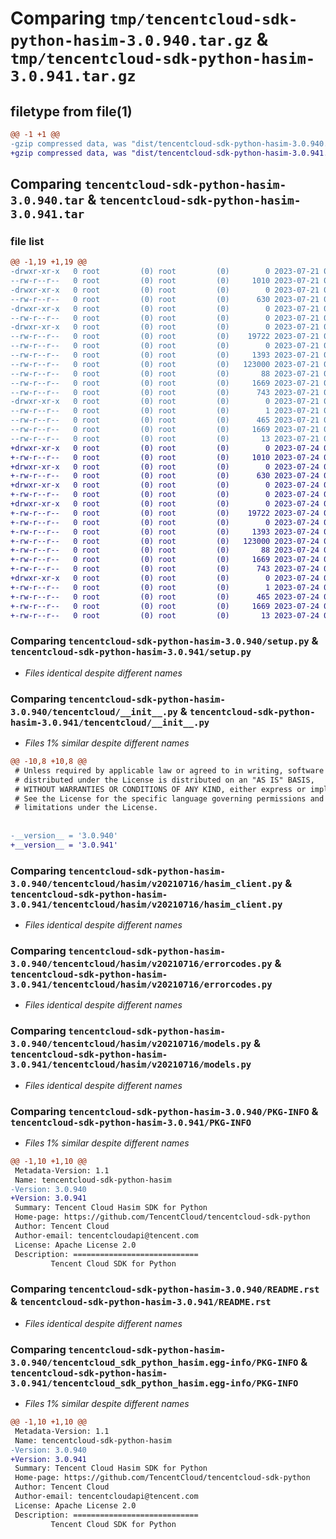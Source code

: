 # Comparing `tmp/tencentcloud-sdk-python-hasim-3.0.940.tar.gz` & `tmp/tencentcloud-sdk-python-hasim-3.0.941.tar.gz`

## filetype from file(1)

```diff
@@ -1 +1 @@
-gzip compressed data, was "dist/tencentcloud-sdk-python-hasim-3.0.940.tar", last modified: Fri Jul 21 00:32:14 2023, max compression
+gzip compressed data, was "dist/tencentcloud-sdk-python-hasim-3.0.941.tar", last modified: Mon Jul 24 00:37:55 2023, max compression
```

## Comparing `tencentcloud-sdk-python-hasim-3.0.940.tar` & `tencentcloud-sdk-python-hasim-3.0.941.tar`

### file list

```diff
@@ -1,19 +1,19 @@
-drwxr-xr-x   0 root         (0) root         (0)        0 2023-07-21 00:32:14.000000 tencentcloud-sdk-python-hasim-3.0.940/
--rw-r--r--   0 root         (0) root         (0)     1010 2023-07-21 00:32:14.000000 tencentcloud-sdk-python-hasim-3.0.940/setup.py
-drwxr-xr-x   0 root         (0) root         (0)        0 2023-07-21 00:32:14.000000 tencentcloud-sdk-python-hasim-3.0.940/tencentcloud/
--rw-r--r--   0 root         (0) root         (0)      630 2023-07-21 00:32:14.000000 tencentcloud-sdk-python-hasim-3.0.940/tencentcloud/__init__.py
-drwxr-xr-x   0 root         (0) root         (0)        0 2023-07-21 00:32:14.000000 tencentcloud-sdk-python-hasim-3.0.940/tencentcloud/hasim/
--rw-r--r--   0 root         (0) root         (0)        0 2023-07-21 00:32:14.000000 tencentcloud-sdk-python-hasim-3.0.940/tencentcloud/hasim/__init__.py
-drwxr-xr-x   0 root         (0) root         (0)        0 2023-07-21 00:32:14.000000 tencentcloud-sdk-python-hasim-3.0.940/tencentcloud/hasim/v20210716/
--rw-r--r--   0 root         (0) root         (0)    19722 2023-07-21 00:32:14.000000 tencentcloud-sdk-python-hasim-3.0.940/tencentcloud/hasim/v20210716/hasim_client.py
--rw-r--r--   0 root         (0) root         (0)        0 2023-07-21 00:32:14.000000 tencentcloud-sdk-python-hasim-3.0.940/tencentcloud/hasim/v20210716/__init__.py
--rw-r--r--   0 root         (0) root         (0)     1393 2023-07-21 00:32:14.000000 tencentcloud-sdk-python-hasim-3.0.940/tencentcloud/hasim/v20210716/errorcodes.py
--rw-r--r--   0 root         (0) root         (0)   123000 2023-07-21 00:32:14.000000 tencentcloud-sdk-python-hasim-3.0.940/tencentcloud/hasim/v20210716/models.py
--rw-r--r--   0 root         (0) root         (0)       88 2023-07-21 00:32:14.000000 tencentcloud-sdk-python-hasim-3.0.940/setup.cfg
--rw-r--r--   0 root         (0) root         (0)     1669 2023-07-21 00:32:14.000000 tencentcloud-sdk-python-hasim-3.0.940/PKG-INFO
--rw-r--r--   0 root         (0) root         (0)      743 2023-07-21 00:32:14.000000 tencentcloud-sdk-python-hasim-3.0.940/README.rst
-drwxr-xr-x   0 root         (0) root         (0)        0 2023-07-21 00:32:14.000000 tencentcloud-sdk-python-hasim-3.0.940/tencentcloud_sdk_python_hasim.egg-info/
--rw-r--r--   0 root         (0) root         (0)        1 2023-07-21 00:32:14.000000 tencentcloud-sdk-python-hasim-3.0.940/tencentcloud_sdk_python_hasim.egg-info/dependency_links.txt
--rw-r--r--   0 root         (0) root         (0)      465 2023-07-21 00:32:14.000000 tencentcloud-sdk-python-hasim-3.0.940/tencentcloud_sdk_python_hasim.egg-info/SOURCES.txt
--rw-r--r--   0 root         (0) root         (0)     1669 2023-07-21 00:32:14.000000 tencentcloud-sdk-python-hasim-3.0.940/tencentcloud_sdk_python_hasim.egg-info/PKG-INFO
--rw-r--r--   0 root         (0) root         (0)       13 2023-07-21 00:32:14.000000 tencentcloud-sdk-python-hasim-3.0.940/tencentcloud_sdk_python_hasim.egg-info/top_level.txt
+drwxr-xr-x   0 root         (0) root         (0)        0 2023-07-24 00:37:55.000000 tencentcloud-sdk-python-hasim-3.0.941/
+-rw-r--r--   0 root         (0) root         (0)     1010 2023-07-24 00:37:55.000000 tencentcloud-sdk-python-hasim-3.0.941/setup.py
+drwxr-xr-x   0 root         (0) root         (0)        0 2023-07-24 00:37:55.000000 tencentcloud-sdk-python-hasim-3.0.941/tencentcloud/
+-rw-r--r--   0 root         (0) root         (0)      630 2023-07-24 00:37:55.000000 tencentcloud-sdk-python-hasim-3.0.941/tencentcloud/__init__.py
+drwxr-xr-x   0 root         (0) root         (0)        0 2023-07-24 00:37:55.000000 tencentcloud-sdk-python-hasim-3.0.941/tencentcloud/hasim/
+-rw-r--r--   0 root         (0) root         (0)        0 2023-07-24 00:37:55.000000 tencentcloud-sdk-python-hasim-3.0.941/tencentcloud/hasim/__init__.py
+drwxr-xr-x   0 root         (0) root         (0)        0 2023-07-24 00:37:55.000000 tencentcloud-sdk-python-hasim-3.0.941/tencentcloud/hasim/v20210716/
+-rw-r--r--   0 root         (0) root         (0)    19722 2023-07-24 00:37:55.000000 tencentcloud-sdk-python-hasim-3.0.941/tencentcloud/hasim/v20210716/hasim_client.py
+-rw-r--r--   0 root         (0) root         (0)        0 2023-07-24 00:37:55.000000 tencentcloud-sdk-python-hasim-3.0.941/tencentcloud/hasim/v20210716/__init__.py
+-rw-r--r--   0 root         (0) root         (0)     1393 2023-07-24 00:37:55.000000 tencentcloud-sdk-python-hasim-3.0.941/tencentcloud/hasim/v20210716/errorcodes.py
+-rw-r--r--   0 root         (0) root         (0)   123000 2023-07-24 00:37:55.000000 tencentcloud-sdk-python-hasim-3.0.941/tencentcloud/hasim/v20210716/models.py
+-rw-r--r--   0 root         (0) root         (0)       88 2023-07-24 00:37:55.000000 tencentcloud-sdk-python-hasim-3.0.941/setup.cfg
+-rw-r--r--   0 root         (0) root         (0)     1669 2023-07-24 00:37:55.000000 tencentcloud-sdk-python-hasim-3.0.941/PKG-INFO
+-rw-r--r--   0 root         (0) root         (0)      743 2023-07-24 00:37:55.000000 tencentcloud-sdk-python-hasim-3.0.941/README.rst
+drwxr-xr-x   0 root         (0) root         (0)        0 2023-07-24 00:37:55.000000 tencentcloud-sdk-python-hasim-3.0.941/tencentcloud_sdk_python_hasim.egg-info/
+-rw-r--r--   0 root         (0) root         (0)        1 2023-07-24 00:37:55.000000 tencentcloud-sdk-python-hasim-3.0.941/tencentcloud_sdk_python_hasim.egg-info/dependency_links.txt
+-rw-r--r--   0 root         (0) root         (0)      465 2023-07-24 00:37:55.000000 tencentcloud-sdk-python-hasim-3.0.941/tencentcloud_sdk_python_hasim.egg-info/SOURCES.txt
+-rw-r--r--   0 root         (0) root         (0)     1669 2023-07-24 00:37:55.000000 tencentcloud-sdk-python-hasim-3.0.941/tencentcloud_sdk_python_hasim.egg-info/PKG-INFO
+-rw-r--r--   0 root         (0) root         (0)       13 2023-07-24 00:37:55.000000 tencentcloud-sdk-python-hasim-3.0.941/tencentcloud_sdk_python_hasim.egg-info/top_level.txt
```

### Comparing `tencentcloud-sdk-python-hasim-3.0.940/setup.py` & `tencentcloud-sdk-python-hasim-3.0.941/setup.py`

 * *Files identical despite different names*

### Comparing `tencentcloud-sdk-python-hasim-3.0.940/tencentcloud/__init__.py` & `tencentcloud-sdk-python-hasim-3.0.941/tencentcloud/__init__.py`

 * *Files 1% similar despite different names*

```diff
@@ -10,8 +10,8 @@
 # Unless required by applicable law or agreed to in writing, software
 # distributed under the License is distributed on an "AS IS" BASIS,
 # WITHOUT WARRANTIES OR CONDITIONS OF ANY KIND, either express or implied.
 # See the License for the specific language governing permissions and
 # limitations under the License.
 
 
-__version__ = '3.0.940'
+__version__ = '3.0.941'
```

### Comparing `tencentcloud-sdk-python-hasim-3.0.940/tencentcloud/hasim/v20210716/hasim_client.py` & `tencentcloud-sdk-python-hasim-3.0.941/tencentcloud/hasim/v20210716/hasim_client.py`

 * *Files identical despite different names*

### Comparing `tencentcloud-sdk-python-hasim-3.0.940/tencentcloud/hasim/v20210716/errorcodes.py` & `tencentcloud-sdk-python-hasim-3.0.941/tencentcloud/hasim/v20210716/errorcodes.py`

 * *Files identical despite different names*

### Comparing `tencentcloud-sdk-python-hasim-3.0.940/tencentcloud/hasim/v20210716/models.py` & `tencentcloud-sdk-python-hasim-3.0.941/tencentcloud/hasim/v20210716/models.py`

 * *Files identical despite different names*

### Comparing `tencentcloud-sdk-python-hasim-3.0.940/PKG-INFO` & `tencentcloud-sdk-python-hasim-3.0.941/PKG-INFO`

 * *Files 1% similar despite different names*

```diff
@@ -1,10 +1,10 @@
 Metadata-Version: 1.1
 Name: tencentcloud-sdk-python-hasim
-Version: 3.0.940
+Version: 3.0.941
 Summary: Tencent Cloud Hasim SDK for Python
 Home-page: https://github.com/TencentCloud/tencentcloud-sdk-python
 Author: Tencent Cloud
 Author-email: tencentcloudapi@tencent.com
 License: Apache License 2.0
 Description: ============================
         Tencent Cloud SDK for Python
```

### Comparing `tencentcloud-sdk-python-hasim-3.0.940/README.rst` & `tencentcloud-sdk-python-hasim-3.0.941/README.rst`

 * *Files identical despite different names*

### Comparing `tencentcloud-sdk-python-hasim-3.0.940/tencentcloud_sdk_python_hasim.egg-info/PKG-INFO` & `tencentcloud-sdk-python-hasim-3.0.941/tencentcloud_sdk_python_hasim.egg-info/PKG-INFO`

 * *Files 1% similar despite different names*

```diff
@@ -1,10 +1,10 @@
 Metadata-Version: 1.1
 Name: tencentcloud-sdk-python-hasim
-Version: 3.0.940
+Version: 3.0.941
 Summary: Tencent Cloud Hasim SDK for Python
 Home-page: https://github.com/TencentCloud/tencentcloud-sdk-python
 Author: Tencent Cloud
 Author-email: tencentcloudapi@tencent.com
 License: Apache License 2.0
 Description: ============================
         Tencent Cloud SDK for Python
```

